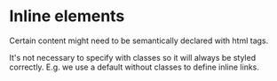 # Inline elements

Certain content might need to be semantically declared with html tags.

It's not necessary to specify with classes so it will always be styled correctly.
E.g. we use a default *<a>* without classes to define inline links.
